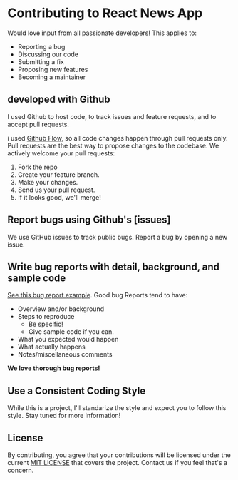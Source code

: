 # Contributing to React News App

Would love input from all passionate developers!  This applies to:

- Reporting a bug
- Discussing our code
- Submitting a fix
- Proposing new features
- Becoming a maintainer

## developed with Github

I used Github to host code, to track issues and feature requests, and to accept pull requests.

i used [Github Flow](https://guides.github.com/introduction/flow/index.html), so all code changes happen through pull requests only. Pull requests are the best way to propose changes to the codebase. We actively welcome your pull requests:

1. Fork the repo
2. Create your feature branch.
3. Make your changes.
4. Send us your pull request.
5. If it looks good, we'll merge!

## Report bugs using Github's [issues]

We use GitHub issues to track public bugs. Report a bug by opening a new issue.

## Write bug reports with detail, background, and sample code

[See this bug report example](http://stackoverflow.com/q/12488905/180626). Good bug Reports tend to have:

- Overview and/or background
- Steps to reproduce
  - Be specific!
  - Give sample code if you can.
- What you expected would happen
- What actually happens
- Notes/miscellaneous comments

**We love thorough bug reports!**

## Use a Consistent Coding Style

While this is a project, I'll standarize the style and expect you to follow this style. Stay tuned for more information!

## License

By contributing, you agree that your contributions will be licensed under the current [MIT LICENSE](LICENSE.md) that covers the project. Contact us if you feel that's a concern.
